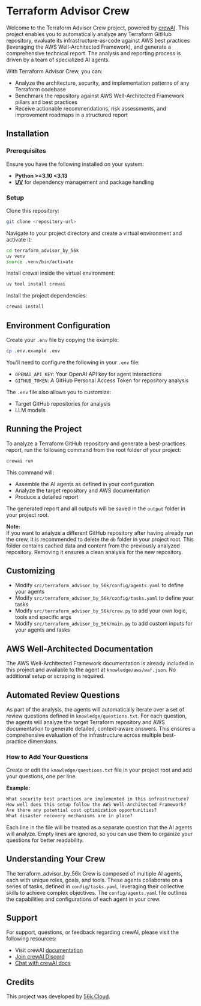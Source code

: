 # Terraform Advisor Crew

Welcome to the Terraform Advisor Crew project, powered by [crewAI](https://crewai.com). This project enables you to automatically analyze any Terraform GitHub repository, evaluate its infrastructure-as-code against AWS best practices (leveraging the AWS Well-Architected Framework), and generate a comprehensive technical report. The analysis and reporting process is driven by a team of specialized AI agents.

With Terraform Advisor Crew, you can:

- Analyze the architecture, security, and implementation patterns of any Terraform codebase
- Benchmark the repository against AWS Well-Architected Framework pillars and best practices
- Receive actionable recommendations, risk assessments, and improvement roadmaps in a structured report

## Installation

### Prerequisites

Ensure you have the following installed on your system:

- **Python >=3.10 <3.13**
- **[UV](https://docs.astral.sh/uv/)** for dependency management and package handling

### Setup

Clone this repository:

```bash
git clone <repository-url>
```

Navigate to your project directory and create a virtual environment and activate it:

```bash
cd terraform_advisor_by_56k
uv venv
source .venv/bin/activate
```

Install crewai inside the virtual environment:

```bash
uv tool install crewai
```

Install the project dependencies:

```bash
crewai install
```

## Environment Configuration

Create your `.env` file by copying the example:

```bash
cp .env.example .env
```

You'll need to configure the following in your `.env` file:

- `OPENAI_API_KEY`: Your OpenAI API key for agent interactions
- `GITHUB_TOKEN`: A GitHub Personal Access Token for repository analysis

The `.env` file also allows you to customize:

- Target GitHub repositories for analysis
- LLM models

## Running the Project

To analyze a Terraform GitHub repository and generate a best-practices report, run the following command from the root folder of your project:

```bash
crewai run
```

This command will:

- Assemble the AI agents as defined in your configuration
- Analyze the target repository and AWS documentation
- Produce a detailed report

The generated report and all outputs will be saved in the `output` folder in your project root.

**Note:**  
If you want to analyze a different GitHub repository after having already run the crew, it is recommended to delete the `db` folder in your project root. This folder contains cached data and content from the previously analyzed repository. Removing it ensures a clean analysis for the new repository.

## Customizing

- Modify `src/terraform_advisor_by_56k/config/agents.yaml` to define your agents
- Modify `src/terraform_advisor_by_56k/config/tasks.yaml` to define your tasks
- Modify `src/terraform_advisor_by_56k/crew.py` to add your own logic, tools and specific args
- Modify `src/terraform_advisor_by_56k/main.py` to add custom inputs for your agents and tasks

## AWS Well-Architected Documentation

The AWS Well-Architected Framework documentation is already included in this project and available to the agent at `knowledge/aws/waf.json`. No additional setup or scraping is required.

## Automated Review Questions

As part of the analysis, the agents will automatically iterate over a set of review questions defined in `knowledge/questions.txt`. For each question, the agents will analyze the target Terraform repository and AWS documentation to generate detailed, context-aware answers. This ensures a comprehensive evaluation of the infrastructure across multiple best-practice dimensions.

### How to Add Your Questions

Create or edit the `knowledge/questions.txt` file in your project root and add your questions, one per line.

**Example:**

```txt
What security best practices are implemented in this infrastructure?
How well does this setup follow the AWS Well-Architected Framework?
Are there any potential cost optimization opportunities?
What disaster recovery mechanisms are in place?
```

Each line in the file will be treated as a separate question that the AI agents will analyze. Empty lines are ignored, so you can use them to organize your questions for better readability.

## Understanding Your Crew

The terraform_advisor_by_56k Crew is composed of multiple AI agents, each with unique roles, goals, and tools. These agents collaborate on a series of tasks, defined in `config/tasks.yaml`, leveraging their collective skills to achieve complex objectives. The `config/agents.yaml` file outlines the capabilities and configurations of each agent in your crew.

## Support

For support, questions, or feedback regarding crewAI, please visit the following resources:

- Visit crewAI [documentation](https://docs.crewai.com)
- [Join crewAI Discord](https://discord.com/invite/X4JWnZnxPb)
- [Chat with crewAI docs](https://chatg.pt/DWjSBZn)

## Credits

This project was developed by [56k.Cloud](https://www.56k.cloud/).
